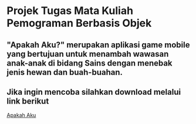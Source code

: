 # Projek Tugas Mata Kuliah Pemograman Berbasis Objek

## "Apakah Aku?" merupakan aplikasi game mobile yang bertujuan untuk menambah wawasan anak-anak di bidang Sains dengan menebak jenis hewan dan buah-buahan.

## Jika ingin mencoba silahkan download melalui link berikut
[Apakah Aku](https://github.com/capricron/ApakahAku/blob/main/Apakah_Aku.apk)
